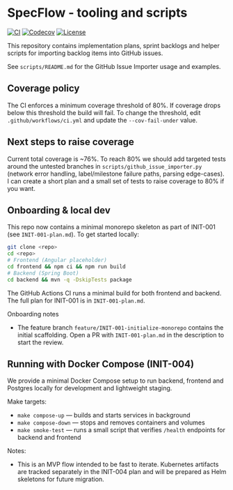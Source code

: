 # SpecFlow - tooling and scripts

[![CI](https://github.com/mrouanet31/specflow/actions/workflows/ci.yml/badge.svg)](https://github.com/mrouanet31/specflow/actions/workflows/ci.yml)
[![Codecov](https://img.shields.io/codecov/c/github/mrouanet31/specflow.svg)](https://codecov.io/gh/mrouanet31/specflow)
[![License](https://img.shields.io/github/license/mrouanet31/specflow.svg)](https://github.com/mrouanet31/specflow/blob/main/LICENSE)

This repository contains implementation plans, sprint backlogs and helper scripts for importing backlog items into GitHub issues.

See `scripts/README.md` for the GitHub Issue Importer usage and examples.

## Coverage policy

The CI enforces a minimum coverage threshold of 80%. If coverage drops below this threshold the build will fail. To change the threshold, edit `.github/workflows/ci.yml` and update the `--cov-fail-under` value.

## Next steps to raise coverage

Current total coverage is ~76%. To reach 80% we should add targeted tests around the untested branches in `scripts/github_issue_importer.py` (network error handling, label/milestone failure paths, parsing edge-cases). I can create a short plan and a small set of tests to raise coverage to 80% if you want.

## Onboarding & local dev

This repo now contains a minimal monorepo skeleton as part of INIT-001 (see `INIT-001-plan.md`). To get started locally:

```bash
git clone <repo>
cd <repo>
# Frontend (Angular placeholder)
cd frontend && npm ci && npm run build
# Backend (Spring Boot)
cd backend && mvn -q -DskipTests package
```

The GitHub Actions CI runs a minimal build for both frontend and backend. The full plan for INIT-001 is in `INIT-001-plan.md`.

Onboarding notes
- The feature branch `feature/INIT-001-initialize-monorepo` contains the initial scaffolding. Open a PR with `INIT-001-plan.md` in the description to start the review.

## Running with Docker Compose (INIT-004)

We provide a minimal Docker Compose setup to run backend, frontend and Postgres locally for development and lightweight staging.

Make targets:

- `make compose-up` — builds and starts services in background
- `make compose-down` — stops and removes containers and volumes
- `make smoke-test` — runs a small script that verifies `/health` endpoints for backend and frontend

Notes:

- This is an MVP flow intended to be fast to iterate. Kubernetes artifacts are tracked separately in the INIT-004 plan and will be prepared as Helm skeletons for future migration.
